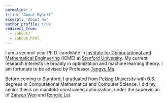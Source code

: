 ```yaml
---
permalink: /
title: "About Myself"
excerpt: "About me"
author_profile: true
redirect_from: 
  - /about/
  - /about.html
---
```


I am a second-year Ph.D. candidate in [Institute for Computational and Mathematical Engineering](https://icme.stanford.edu) (ICME) at [Stanford University](https://stanford.edu). My current research interests lie broadly in optimization and machine learning theory. I am fortunate to be advised by Professor [Tengyu Ma](https://ai.stanford.edu/~tengyuma/).

Before coming to Stanford, I graduated from [Peking University](http://english.pku.edu.cn) with B.S. degrees in Computational Mathematics and Computer Science. I did my senior thesis on manifold-constrained optimization, under the supervision of [Zaiwen Wen](http://bicmr.pku.edu.cn/~wenzw/index.html ) and [Rongjie Lai](http://homepages.rpi.edu/~lair/). 





## <!--For more info-->

<!--More info about configuring academicpages can be found in [the guide](https://academicpages.github.io/markdown/). The [guides for the Minimal Mistakes theme](https://mmistakes.github.io/minimal-mistakes/docs/configuration/) (which this theme was forked from) might also be helpful.-->

